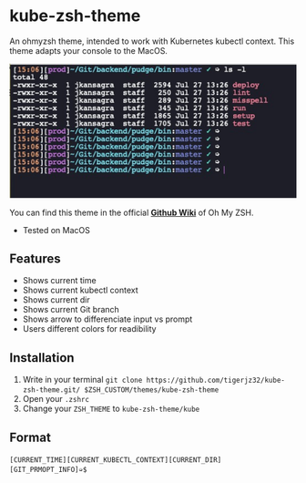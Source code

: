 # kube-zsh-theme
An ohmyzsh theme, intended to work with Kubernetes kubectl context. This theme adapts your console to the MacOS.

![Kube Zsh Theme](assets/image1.jpg)

You can find this theme in the official <a href="https://github.com/ohmyzsh/ohmyzsh/wiki/External-themes#macos-terminal">**Github Wiki**</a> of Oh My ZSH.
- Tested on MacOS

## Features
- Shows current time
- Shows current kubectl context
- Shows current dir
- Shows current Git branch
- Shows arrow to differenciate input vs prompt
- Users different colors for readibility

## Installation
1. Write in your terminal `git clone https://github.com/tigerjz32/kube-zsh-theme.git/ $ZSH_CUSTOM/themes/kube-zsh-theme`
1. Open your `.zshrc`
1. Change your `ZSH_THEME` to `kube-zsh-theme/kube`

## Format
`[CURRENT_TIME][CURRENT_KUBECTL_CONTEXT][CURRENT_DIR][GIT_PRMOPT_INFO]➭$`
